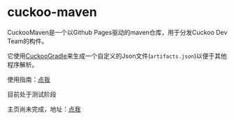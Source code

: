 # cuckoo-maven

CuckooMaven是一个以Github Pages驱动的maven仓库，用于分发Cuckoo Dev Team的构件。

它使用[CuckooGradle](https://github.com/zi-jing/CuckooGradle)来生成一个自定义的Json文件(`artifacts.json`)以便于其他程序解析。

使用指南：<a href="https://github.com/zi-jing/cuckoo-maven/wiki">点我</a>

目前处于测试阶段

主页尚未完成，地址：<a href="https://zi-jing.github.io/cuckoo-maven/maven/">点我</a>
